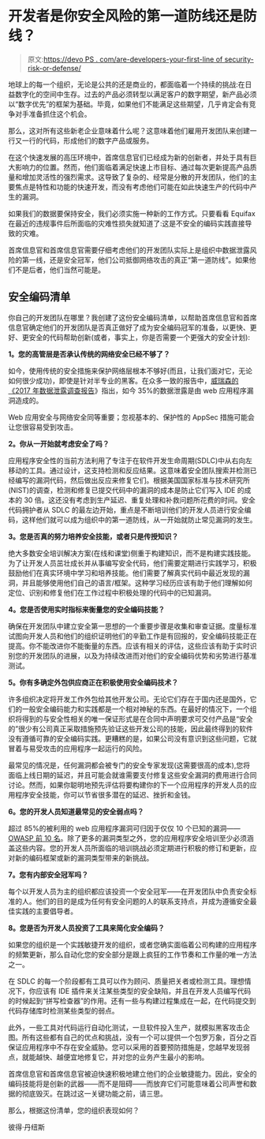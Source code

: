 # 开发者是你安全风险的第一道防线还是防线？

> 原文:[https://devo PS . com/are-developers-your-first-line of security-risk-or-defense/](https://devops.com/are-developers-your-first-line-of-security-risk-or-defense/)

地球上的每一个组织，无论是公共的还是商业的，都面临着一个持续的挑战:在日益数字化的空间中生存。过去的产品必须转型以满足客户的数字期望，新产品必须以“数字优先”的框架为基础。毕竟，如果他们不能满足这些期望，几乎肯定会有竞争对手准备抓住这个机会。

那么，这对所有这些新老企业意味着什么呢？这意味着他们雇用开发团队来创建一行又一行的代码，形成他们的数字产品或服务。

在这个快速发展的高压环境中，首席信息官们已经成为新的创新者，并处于具有巨大影响力的位置。然而，他们面临着满足快速上市目标、通过每次更新提高产品质量和增加灵活性的强烈需求。这导致了复杂的、经常是分散的开发团队，他们的主要焦点是特性和功能的快速开发，而没有考虑他们可能在如此快速生产的代码中产生的漏洞。

如果我们的数据要保持安全，我们必须实施一种新的工作方式。只要看看 Equifax 在最近的违规事件后所面临的灾难性损失就知道了:这是不安全的编码实践直接导致的灾难。

首席信息官和首席信息官需要仔细考虑他们的开发团队实际上是组织中数据泄露风险的第一线，还是安全冠军，他们公司抵御网络攻击的真正“第一道防线”。如果他们不是后者，他们当然可能是。

## 安全编码清单

你自己的开发团队在哪里？我创建了这份安全编码清单，以帮助首席信息官和首席信息官确定他们的开发团队是否真正做好了成为安全编码冠军的准备，以更快、更好、更安全的代码帮助创新(或者，事实上，你是否需要一个更强大的安全计划):

**1。您的高管层是否承认传统的网络安全已经不够了？**

如今，使用传统的安全措施来保护网络层根本不够好(而且，让我们面对它，无论如何很少成功)，即使是针对半专业的黑客。在众多一致的报告中，[威瑞森的《2017 年数据泄露调查报告](https://www.verizonenterprise.com/verizon-insights-lab/dbir/)》指出，如今 35%的数据泄露是由 web 应用程序漏洞造成的。

Web 应用安全与网络安全同等重要；忽视基本的、保护性的 AppSec 措施可能会让您很容易受到攻击。

**2。你从一开始就考虑安全了吗？**

应用程序安全性的当前方法利用了专注于在软件开发生命周期(SDLC)中从右向左移动的工具。通过设计，这支持检测和反应结果。这意味着安全团队搜索并检测已经编写的漏洞代码，然后做出反应来修复它们。根据美国国家标准与技术研究所(NIST)的调查，检测和修复已提交代码中的漏洞的成本是防止它们写入 IDE 的成本的 30 倍。这还没有考虑到生产延迟、重复处理和补救问题所花费的时间。安全代码拥护者从 SDLC 的最左边开始，重点是不断培训他们的开发人员进行安全编码，这样他们就可以成为组织中的第一道防线，从一开始就防止常见漏洞的发生。

**3。您是否真的努力培养安全技能，或者只是传授知识？**

绝大多数安全培训解决方案(在线和课堂)侧重于构建知识，而不是构建实践技能。为了让开发人员茁壮成长并从事编写安全代码，他们需要定期进行实践学习，积极鼓励他们在真实环境中学习和培养技能。他们需要了解真实代码中最近发现的漏洞，并且能够使用他们自己的语言/框架。这种学习经历应该有助于他们理解如何定位、识别和修复他们在工作过程中积极处理的代码中的已知漏洞。

**4。您是否使用实时指标来衡量您的安全编码技能？**

确保在开发团队中建立安全第一思想的一个重要步骤是收集和审查证据。度量标准试图向开发人员和他们的组织证明他们的辛勤工作是有回报的，安全编码技能正在提高。你不能改进你不能衡量的东西。应该有相关的评估，这些应该有助于实时识别您的开发团队的进展，以及为持续改进而对他们的安全编码优势和劣势进行基准测试。

**5。你有多确定外包供应商正在积极使用安全编码技术？**

许多组织决定将开发工作外包给其他开发公司。无论它们存在于国内还是国外，它们的一般安全编码能力和实践都是一个相对神秘的东西。在最好的情况下，一个组织将得到的与安全性相关的唯一保证形式是在合同中声明要求可交付产品是“安全的”很少有公司真正采取措施预先验证这些开发公司的技能，因此最终得到的软件没有遵循可靠的安全编码实践。更糟糕的是，如果公司没有意识到这些问题，它就冒着与易受攻击的应用程序一起运行的风险。

最常见的情况是，任何漏洞都会被专门的安全专家发现(这需要很高的成本),您将面临上线日期的延迟，并且可能会就谁需要支付修复这些安全漏洞的费用进行合同讨论。然而，如果你聪明地预先评估将要构建你的下一个应用程序的开发人员的应用程序安全技能，你可以节省很多潜在的延迟、挫折和金钱。

**6。您的开发人员知道最常见的安全弱点吗？**

超过 85%的被利用的 web 应用程序漏洞可归因于仅仅 10 个已知的漏洞——[OWASP 前 10 名](https://www.owasp.org/index.php/Top_10-2017_Top_10)。除了更多的漏洞类型之外，您的应用程序安全培训至少必须涵盖这些内容。您的开发人员所面临的培训挑战必须定期进行积极的修订和更新，应对新的编码框架或新的漏洞类型带来的新挑战。

**7。您有内部安全冠军吗？**

每个以开发人员为主的组织都应该投资一个安全冠军——在开发团队中负责安全标准的人。他们的目的是成为任何有安全问题的人的联系支持点，并成为遵循安全最佳实践的主要倡导者。

**8。您是否为开发人员投资了工具来简化安全编码？**

如果您的组织是一个实践敏捷开发的组织，或者您确实面临着公司构建的应用程序的频繁更新，那么自动化您的安全部分是跟上疯狂的工作节奏和工作量的唯一方法之一。

在 SDLC 的每一个阶段都有工具可以作为顾问、质量把关者或检测工具。理想情况下，你应该有 IDE 插件来关注某些类型的安全缺陷，并且在开发人员编写代码的时候起到“拼写检查器”的作用。还有一些与构建过程集成在一起，在代码提交到代码存储库时检测某些类型的弱点。

此外，一些工具对代码运行自动化测试，一旦软件投入生产，就模拟黑客攻击企图。所有这些都有自己的优点和挑战，没有一个可以提供一个包罗万象，百分之百保证应用程序中不存在安全威胁。您可以采用的首要预防措施是，您越早发现弱点，就能越快、越便宜地修复它，并对您的业务产生最小的影响。

首席信息官和首席信息官被迫快速积极地建立他们的企业敏捷能力。因此，安全的编码技能将是创新的武器——而不是阻碍——而放弃它们可能意味着公司声誉和数据的彻底毁灭。在跳过这一关键功能之前，请三思。

那么，根据这份清单，您的组织表现如何？

彼得·丹纽斯